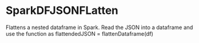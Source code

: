 # SparkDFJSONFLatten
Flattens a nested dataframe in Spark. Read the JSON into a dataframe and use the function as flattendedJSON = flattenDataframe(df)
